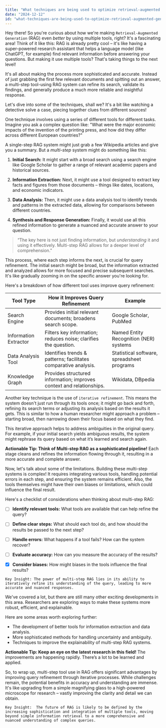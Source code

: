 ```yaml
---
title: "What techniques are being used to optimize retrieval-augmented generation (RAG) through multi-step tool use, and how does this improve query refinement?"
date: "2024-12-12"
id: "what-techniques-are-being-used-to-optimize-retrieval-augmented-generation-rag-through-multi-step-tool-use-and-how-does-this-improve-query-refinement"
---
```


Hey there!  So you're curious about how we're making `Retrieval-Augmented Generation` (RAG) even *better* by using multiple tools, right?  It's a fascinating area!  Think of it like this: RAG is already pretty cool – it's like having a super-powered research assistant that helps a language model (like ChatGPT, for example) find relevant information before answering your questions. But making it use multiple tools? That's taking things to the next level!

It's all about making the process more sophisticated and accurate.  Instead of just grabbing the first few relevant documents and spitting out an answer, a multi-step tool-using RAG system can refine its search, validate its findings, and generally produce a much more reliable and insightful response.

Let's dive into some of the techniques, shall we?  It's a bit like watching a detective solve a case, piecing together clues from different sources!

One technique involves using a series of different tools for different tasks.  Imagine you ask a complex question like: "What were the major economic impacts of the invention of the printing press, and how did they differ across different European countries?"

A single-step RAG system might just grab a few Wikipedia articles and give you a summary. But a *multi-step* system might do something like this:

1. **Initial Search:**  It might start with a broad search using a search engine like Google Scholar to gather a range of relevant academic papers and historical sources.

2. **Information Extraction:**  Next, it might use a tool designed to extract key facts and figures from those documents – things like dates, locations, and economic indicators.

3. **Data Analysis:** Then, it might use a data analysis tool to identify trends and patterns in the extracted data, allowing for comparisons between different countries.

4. **Synthesis and Response Generation:** Finally, it would use all this refined information to generate a nuanced and accurate answer to your question.

> “The key here is not just finding information, but *understanding* it and using it effectively. Multi-step RAG allows for a deeper level of comprehension.”


This process, where each step informs the next, is crucial for query refinement. The initial search might be broad, but the information extracted and analyzed allows for more focused and precise subsequent searches.  It's like gradually zooming in on the specific answer you're looking for.

Here's a breakdown of how different tool uses improve query refinement:


| Tool Type            | How it Improves Query Refinement                                      | Example                                       |
|----------------------|--------------------------------------------------------------------|-----------------------------------------------|
| Search Engine        | Provides initial relevant documents; broadens search scope.          | Google Scholar, PubMed                         |
| Information Extractor | Filters key information; reduces noise; clarifies the question.     | Named Entity Recognition (NER) systems        |
| Data Analysis Tool   | Identifies trends & patterns; facilitates comparative analysis.     | Statistical software, spreadsheet programs    |
| Knowledge Graph      | Provides structured information; improves context and relationships.| Wikidata, DBpedia                             |


Another key technique is the use of `iterative refinement`. This means the system doesn't just run through its tools once; it might go back and forth, refining its search terms or adjusting its analysis based on the results it gets.  This is similar to how a human researcher might approach a problem – starting broad, then narrowing down their focus based on what they find.

This iterative approach helps to address ambiguities in the original query. For example, if your initial search yields ambiguous results, the system might rephrase its query based on what it’s learned and search again.


**Actionable Tip: Think of Multi-step RAG as a sophisticated pipeline!**  Each stage cleans and refines the information flowing through it, resulting in a more accurate and complete answer.

Now, let's talk about some of the limitations.  Building these multi-step systems is complex!  It requires integrating various tools, handling potential errors in each step, and ensuring the system remains efficient.  Also, the tools themselves might have their own biases or limitations, which could influence the final result.

Here's a checklist of considerations when thinking about multi-step RAG:

- [ ] **Identify relevant tools:**  What tools are available that can help refine the query?
- [ ] **Define clear steps:**  What should each tool do, and how should the results be passed to the next step?
- [ ] **Handle errors:** What happens if a tool fails?  How can the system recover?
- [ ] **Evaluate accuracy:**  How can you measure the accuracy of the results?
- [x] **Consider biases:**  How might biases in the tools influence the final results?


```
Key Insight: The power of multi-step RAG lies in its ability to iteratively refine its understanding of the query, leading to more accurate and nuanced responses.
```


We've covered a lot, but there are still many other exciting developments in this area.  Researchers are exploring ways to make these systems more robust, efficient, and explainable.

Here are some areas worth exploring further:

*   The development of better tools for information extraction and data analysis.
*   More sophisticated methods for handling uncertainty and ambiguity.
*   Techniques to improve the explainability of multi-step RAG systems.

**Actionable Tip: Keep an eye on the latest research in this field!** The improvements are happening rapidly.  There’s a lot to be learned and applied.



So, to wrap up, multi-step tool use in RAG offers significant advantages by improving query refinement through iterative processes. While challenges remain, the potential benefits in accuracy and understanding are immense. It's like upgrading from a simple magnifying glass to a high-powered microscope for research – vastly improving the clarity and detail we can obtain.

```
Key Insight:  The future of RAG is likely to be defined by the increasing sophistication and integration of multiple tools, moving beyond simple information retrieval to a more comprehensive and nuanced understanding of complex queries.
```
